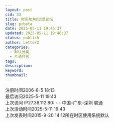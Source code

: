 ```yaml
---
layout: post
cid: 33
title: 时间匆匆@远景论坛
slug: pcbeta
date: 2025-05-11 19:46:37
updated: 2025-05-11 19:46:37
status: publish
author: LetterZ
categories: 
  - 默认分类
  - 片语只言
tags: 
description: 
keyword: 
thumbnail: 
---
```



注册时间2006-8-5 18:13   
最后访问2025-5-11 19:43    
上次访问 IP27.38.112.80: - - 中国–广东–深圳 联通   
上次活动时间2025-5-11 19:43   
上次发表时间2015-9-20 14:12所在时区使用系统默认
